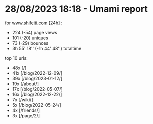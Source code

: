# 28/08/2023 18:18 - Umami report
for www.shifeiti.com [24h] :

 - 224 (-54) page views
 - 101 (-20) uniques
 - 73 (-29) bounces
 - 3h 55' 18'' (-1h 44' 48'') totaltime


top 10 urls:
 - 48x [/]
 - 41x [/blog/2022-12-09/]
 - 39x [/blog/2023-01-12/]
 - 19x [/about/]
 - 17x [/blog/2022-05-07/]
 - 16x [/blog/2022-12-22/]
 - 7x [/wiki/]
 - 5x [/blog/2022-05-24/]
 - 4x [/friends/]
 - 3x [/page/2/]


